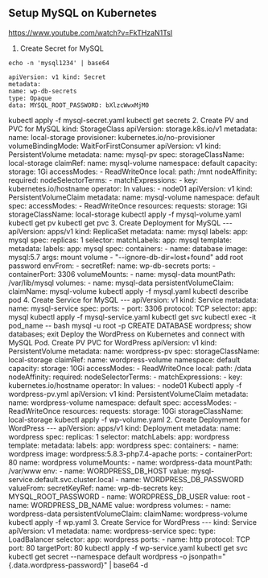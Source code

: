 ## Setup MySQL on Kubernetes 

https://www.youtube.com/watch?v=FkTHzaN1TsI


1. Create Secret for MySQL 
```
echo -n 'mysql1234' | base64 
```

```
apiVersion: v1 kind: Secret 
metadata: 
name: wp-db-secrets 
type: Opaque 
data: MYSQL_ROOT_PASSWORD: bXlzcWwxMjM0
```
kubectl apply -f mysql-secret.yaml kubectl get secrets 2. Create PV and PVC for MySQL kind: StorageClass apiVersion: storage.k8s.io/v1 metadata: name: local-storage provisioner: kubernetes.io/no-provisioner volumeBindingMode: WaitForFirstConsumer apiVersion: v1 kind: PersistentVolume metadata: name: mysql-pv spec: storageClassName: local-storage claimRef: name: mysql-volume namespace: default capacity: storage: 1Gi accessModes: - ReadWriteOnce local: path: /mnt nodeAffinity: required: nodeSelectorTerms: - matchExpressions: - key: kubernetes.io/hostname operator: In values: - node01 apiVersion: v1 kind: PersistentVolumeClaim metadata: name: mysql-volume namespace: default spec: accessModes: - ReadWriteOnce resources: requests: storage: 1Gi storageClassName: local-storage kubectl apply -f mysql-volume.yaml kubectl get pv kubectl get pvc 3. Create Deployment for MySQL --- apiVersion: apps/v1 kind: ReplicaSet metadata: name: mysql labels: app: mysql spec: replicas: 1 selector: matchLabels: app: mysql template: metadata: labels: app: mysql spec: containers: - name: database image: mysql:5.7 args: mount volume - "--ignore-db-dir=lost+found" add root password envFrom: - secretRef: name: wp-db-secrets ports: - containerPort: 3306 volumeMounts: - name: mysql-data mountPath: /var/lib/mysql volumes: - name: mysql-data persistentVolumeClaim: claimName: mysql-volume kubectl apply -f mysql.yaml kubectl describe pod 4. Create Service for MySQL --- apiVersion: v1 kind: Service metadata: name: mysql-service spec: ports: - port: 3306 protocol: TCP selector: app: mysql kubectl apply -f mysql-service.yaml kubectl get svc kubectl exec -it pod_name -- bash mysql -u root -p CREATE DATABASE wordpress; show databases; exit Deploy the WordPress on Kubernetes and connect with MySQL Pod. Create PV PVC for WordPress apiVersion: v1 kind: PersistentVolume metadata: name: wordpress-pv spec: storageClassName: local-storage claimRef: name: wordpress-volume namespace: default capacity: storage: 10Gi accessModes: - ReadWriteOnce local: path: /data nodeAffinity: required: nodeSelectorTerms: - matchExpressions: - key: kubernetes.io/hostname operator: In values: - node01 Kubectl apply -f wordpress-pv.yml apiVersion: v1 kind: PersistentVolumeClaim metadata: name: wordpress-volume namespace: default spec: accessModes: - ReadWriteOnce resources: requests: storage: 10Gi storageClassName: local-storage kubectl apply -f wp-volume.yaml 2. Create Deployment for WordPress --- apiVersion: apps/v1 kind: Deployment metadata: name: wordpress spec: replicas: 1 selector: matchLabels: app: wordpress template: metadata: labels: app: wordpress spec: containers: - name: wordpress image: wordpress:5.8.3-php7.4-apache ports: - containerPort: 80 name: wordpress volumeMounts: - name: wordpress-data mountPath: /var/www env: - name: WORDPRESS_DB_HOST value: mysql-service.default.svc.cluster.local - name: WORDPRESS_DB_PASSWORD valueFrom: secretKeyRef: name: wp-db-secrets key: MYSQL_ROOT_PASSWORD - name: WORDPRESS_DB_USER value: root - name: WORDPRESS_DB_NAME value: wordpress volumes: - name: wordpress-data persistentVolumeClaim: claimName: wordpress-volume kubectl apply -f wp.yaml 3. Create Service for WordPress --- kind: Service apiVersion: v1 metadata: name: wordpress-service spec: type: LoadBalancer selector: app: wordpress ports: - name: http protocol: TCP port: 80 targetPort: 80 kubectl apply -f wp-service.yaml kubectl get svc kubectl get secret --namespace default wordpress -o jsonpath="{.data.wordpress-password}" | base64 -d
